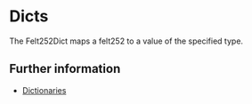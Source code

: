 # Dicts
The Felt252Dict maps a felt252 to a value of the specified type.

## Further information

- [Dictionaries](https://cairo-book.github.io/ch03-02-dictionaries.html)
